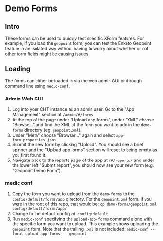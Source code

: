 # Demo Forms

## Intro

These forms can be used to quickly test specific XForm features. For example, if you load the `geopoint` form, you can test the Enketo Geopoint feature in an isolated way without having to worry about whether or not other form fields might be causing issues.

## Loading

The forms can either be loaded in via the web admin GUI or through command line using `medic-conf`. 

### Admin Web GUI

1. Log into your CHT instance as an admin user. Go to the "App Management" section at `/admin/#/forms`
1. At the top of the page under "Upload app forms", under "XML" choose "Browse..." and find the XML of the form you want to add in the `demo-forms` directory (eg. `geopoint.xml`).
1. Under "Meta" choose "Browser..." again and select `app-form.properties.json`
1. Submit the new form by clicking "Upload".  You should see a brief spinner and the "Upload app forms" section will reset to being empty as you first found it.
1. Navigate back to the reports page of the app at `/#/reports/` and under the lower left "Submit report", you should now see your new form (e.g. "Geopoint Demo Form").

### medic conf

1. Copy the form you want to upload from the  `demo-forms` to the `config/default/forms/app` directory. For the `geopoint.xml` form, if you were in the root of this repo, that would be: `cp demo-forms/geopoint.xml config/default/forms/app/`
1. Change to the default config `cd config/default`
1. Run `medic-conf` specifying the `upload-app-forms` command along with the specific form you want to upload. This example shows uploading the `geopoint` form.  Note that the trailing `.xml` is not included: `medic-conf --local upload-app-forms -- geopoint`

